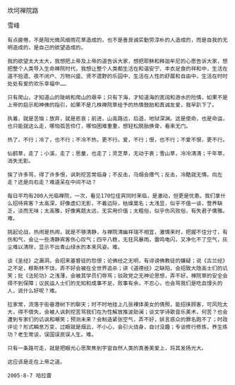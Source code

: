 坎坷禅院路

雪峰


    有点疲倦，不是阳光微风细雨花草造成的，也不是善良诚实勤劳淳朴的人造成的，而是自我的无明造成的，是自己的欲望造成的。

    我的欲望太大太大，我想把上帝及上帝的道告诉大家，想把耶稣和释迦牟尼的心愿告诉大家，想把整个人类导入生命禅院时代，我想让整个人类都生活在和谐安宁、丰衣足食的祥和中，生活在道不拾遗、夜不闭户、万物兴盛、贤不遗野的乐园中，生活在人性的舒展和自由中，生活在时时处处有爱的欢乐幸福中……

    只有爬山，才知道山的陡峭和爬山的艰辛；只有下海，才知道海的宽阔和游水的险情，如果不是上帝的启示和神佛的指引，如果不是几株禅院草给予的热情鼓励和真诚友爱，我早趴下了。

    执着，就是苦恼；放弃，就是悲哀；前进，山高路远，后退，地狱深渊。这是使命，也是命运，也只能就这么走，哪怕孤苦伶仃，哪怕困难重重，想轻松脱胎换骨，看来无门。

    热了，不行；冷了，也不行；不冷不热，更不行。爱，不行；恨，也不行；不爱不恨，更不行。

    仙鹤草，走了；小溪，走了；思童，也走了；灵芝草，无动于衷；雪山草，冷冷清清；千年草，消失无影。

    挨了许多骂，得了许多恨，讽刺挖苦常临身；不反击，乌烟会瘴气；反击，冷酷就无情。向左走？还是向右走？难道呆在中间不动？

    每日平均有200人光临禅院，一次，看见170位佳宾同时来临，是激动，但更是忧患。我们拿什么招待宾客？太高深，好像虚幻无影，不着边际，枯燥莫名；太浅显，似乎不值一谈，营养缺乏，淡而无味；太高雅，好像离题太远，无实用价值；太粗俗，似乎伤风败俗，有失君子儒雅。难。

    挑起论战，热闹是热闹，就是不够清静，与禅院清幽祥瑞不相宜，激情来时，把握不住分寸，有伤和气，会让一些清静宾客伤心叹气；四平八稳，无狂风暴雨，雷鸣电闪，又净化不了空气，灰尘难以清除，显示不出青山绿水的本来风姿。难。

    谈《圣经》之漏洞，会招来基督徒的怨恨；论佛经之无明，有诽谤佛教徒的嫌疑；说《古兰经》之不足，穆斯林不饶，弄不好会被在全世界追杀；讲《道德经》之缺陷，会招致大隐高士们的讥笑；批《法轮功》之浅薄，会被其学员们辱骂；驳政党之无神论思想，弄不好，禅院草的安全会得不到保障；议民运人士们的无知和成事不足，败事有余，不忍心，也会骂我们是吃血馒头的人，说什么好呢？难。

    拉家常，流落于街巷港树下的聊天；时不时地挂上几张裸体美女的倩照，能招徕顾客，可风险太大，得不偿失，会被人讽刺挖苦骂我们在为性解放推波助澜；谈文学诗歌音乐美术，何苦？也会遭到专家们的讥讽和嘲笑；预测未来？会制造紧张空气，弄不好，妖言惑众的罪名跑不了；时政评论？形式瞬息万变，过眼就是烟云，不小心，会引火烧身，自讨没趣；专谈修行修炼，养生练功？老生常谈，误国误民误人生。难。

    只有一条路可走，就是把眼光心思聚焦到宇宙自然人类的真善美爱上，将其发扬光大。

    这应该是走在上帝之道。

    2005-8-7 哈拉雷



